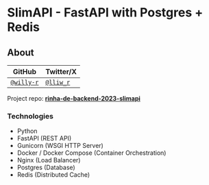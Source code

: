 # SlimAPI - FastAPI with Postgres + Redis


## About

| GitHub | Twitter/X |
| ------ | --------- |
| [`@willy-r`](https://github.com/willy-r) | [`@lliw_r`](https://twitter.com/lliw_r) |

Project repo: [**rinha-de-backend-2023-slimapi**](https://github.com/willy-r/rinha-de-backend-2023-slimapi)


### Technologies

- Python
- FastAPI (REST API)
- Gunicorn (WSGI HTTP Server)
- Docker / Docker Compose (Container Orchestration)
- Nginx (Load Balancer)
- Postgres (Database)
- Redis (Distributed Cache)

